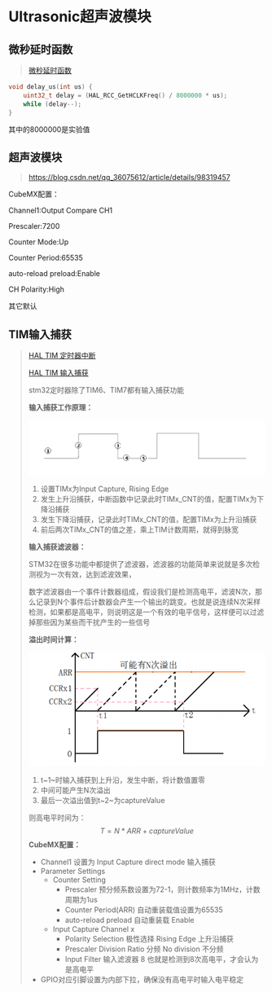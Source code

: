 # Ultrasonic超声波模块

## 微秒延时函数

> [微秒延时函数](https://blog.csdn.net/qq153471503/article/details/102930097)

```c
void delay_us(int us) {
	uint32_t delay = (HAL_RCC_GetHCLKFreq() / 8000000 * us);
	while (delay--);
}
```

其中的8000000是实验值

## 超声波模块

> https://blog.csdn.net/qq_36075612/article/details/98319457

CubeMX配置：

Channel1:Output Compare CH1

Prescaler:7200

Counter Mode:Up

Counter Period:65535

auto-reload preload:Enable

CH Polarity:High

其它默认

## TIM输入捕获

> [HAL TIM 定时器中断](https://blog.csdn.net/as480133937/article/details/99201209)
>
> [HAL TIM 输入捕获](https://blog.csdn.net/as480133937/article/details/99407485)
>
> stm32定时器除了TIM6、TIM7都有输入捕获功能
>
> **输入捕获工作原理：**
>
> ![img](Pic/20190813094532466.png)
>
> 1. 设置TIMx为Input Capture, Rising Edge
> 2. 发生上升沿捕获，中断函数中记录此时TIMx_CNT的值，配置TIMx为下降沿捕获
> 3. 发生下降沿捕获，记录此时TIMx_CNT的值，配置TIMx为上升沿捕获
> 4. 前后两次TIMx_CNT的值之差，乘上TIM计数周期，就得到脉宽
>
> **输入捕获滤波器：**
>
> STM32在很多功能中都提供了滤波器，滤波器的功能简单来说就是多次检测视为一次有效，达到滤波效果，
>
> 数字滤波器由一个事件计数器组成，假设我们是检测高电平，滤波N次，那么记录到N个事件后计数器会产生一个输出的跳变。也就是说连续N次采样检测，如果都是高电平，则说明这是一个有效的电平信号，这样便可以过滤掉那些因为某些而干扰产生的一些信号
>
> **溢出时间计算：**
>
> ![img](Pic/aHR0cHM6Ly9pbWFnZXMyMDE4LmNuYmxvZ3MuY29tL2Jsb2cvMTIwNzU3Ni8yMDE4MDUvMTIwNzU3Ni0yMDE4MDUxMzE2MzY1OTkxOC04NzQ4NDYxNTIucG5n.png)
>
> 1. t~1~时输入捕获到上升沿，发生中断，将计数值置零
> 2. 中间可能产生N次溢出
> 3. 最后一次溢出值到t~2~为captureValue
>
> 则高电平时间为：
> $$
> T=N*ARR + captureValue
> $$
> **CubeMX配置：**
>
> - Channel1 设置为 Input Capture direct mode 输入捕获
> - Parameter Settings
>   - Counter Setting
>     - Prescaler 预分频系数设置为72-1，则计数频率为1MHz，计数周期为1us
>     - Counter Period(ARR) 自动重装载值设置为65535
>     - auto-reload preload 自动重装载 Enable
>   - Input Capture Channel x
>     - Polarity Selection 极性选择 Rising Edge 上升沿捕获
>     - Prescaler Division Ratio 分频 No division 不分频
>     - Input Filter 输入滤波器 8 也就是检测到8次高电平，才会认为是高电平
> - GPIO对应引脚设置为内部下拉，确保没有高电平时输入电平稳定
